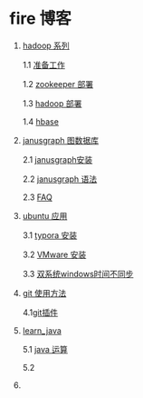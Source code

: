 # fire 博客

1. [hadoop 系列](hadoop/README.md)

   1.1 [准备工作](hadoop/准备工作.md)

   1.2 [zookeeper 部署](hadoop/zookeeper.md)

   1.3 [hadoop 部署](hadoop/hadoop.md)

   1.4 [hbase](hadoop/hbase.md)

2. [janusgraph 图数据库](janusgraph)

   2.1  [janusgraph安装](janusgraph/janusgraph_安装.md)

   2.2  [janusgraph 语法](janusgraph/JanusGraph语法.md)

   2.3  [FAQ](janusgraph/FAQ.md)

3. [ubuntu 应用](ubuntu_application/)

   3.1 [typora 安装](ubuntu_application/typora.md)

   3.2 [VMware 安装](ubuntu_application/Vmware_安装.md)

   3.3 [双系统windows时间不同步](ubuntu_application/双系统windows时间不同步.md)

4. [git 使用方法](git/use_git.md)

   4.1[git插件](git)

5. [learn_java](java/learn_java.md)

   5.1 [java 运算](java/learch_java_operation.ipynb)

   5.2

6. 

